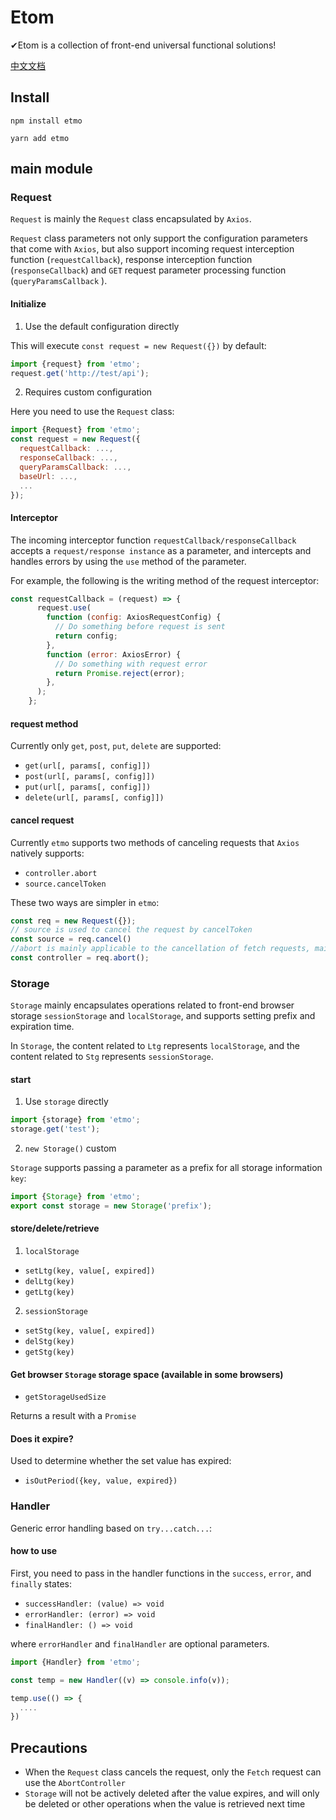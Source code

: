 # Etom

✔Etom is a collection of front-end universal functional solutions!

[中文文档](./README_ZH.md)

## Install

```shell
npm install etmo

yarn add etmo
```

## main module

### Request

`Request` is mainly the `Request` class encapsulated by `Axios`.

`Request` class parameters not only support the configuration parameters that come with `Axios`, but also support incoming request interception function (`requestCallback`), response interception function (`responseCallback`) and `GET` request parameter processing function (`queryParamsCallback` ).

#### Initialize

1. Use the default configuration directly

This will execute `const request = new Request({})` by default:

````js
import {request} from 'etmo';
request.get('http://test/api');
````

2. Requires custom configuration

Here you need to use the `Request` class:

````js
import {Request} from 'etmo';
const request = new Request({
  requestCallback: ...,
  responseCallback: ...,
  queryParamsCallback: ...,
  baseUrl: ...,
  ...
});
````

#### Interceptor

The incoming interceptor function `requestCallback/responseCallback` accepts a `request/response instance` as a parameter, and intercepts and handles errors by using the `use` method of the parameter.

For example, the following is the writing method of the request interceptor:

````js
const requestCallback = (request) => {
      request.use(
        function (config: AxiosRequestConfig) {
          // Do something before request is sent
          return config;
        },
        function (error: AxiosError) {
          // Do something with request error
          return Promise.reject(error);
        },
      );
    };
````


#### request method

Currently only `get`, `post`, `put`, `delete` are supported:

- `get(url[, params[, config]])`
- `post(url[, params[, config]])`
- `put(url[, params[, config]])`
- `delete(url[, params[, config]])`

#### cancel request

Currently `etmo` supports two methods of canceling requests that `Axios` natively supports:

- `controller.abort`
- `source.cancelToken`

These two ways are simpler in `etmo`:

````js
const req = new Request({});
// source is used to cancel the request by cancelToken
const source = req.cancel()
//abort is mainly applicable to the cancellation of fetch requests, mainly using AbortController
const controller = req.abort();
````

### Storage

`Storage` mainly encapsulates operations related to front-end browser storage `sessionStorage` and `localStorage`, and supports setting prefix and expiration time.

In `Storage`, the content related to `Ltg` represents `localStorage`, and the content related to `Stg` represents `sessionStorage`.

#### start

1. Use `storage` directly

````js
import {storage} from 'etmo';
storage.get('test');
````

2. `new Storage()` custom

`Storage` supports passing a parameter as a prefix for all storage information `key`:

````js
import {Storage} from 'etmo';
export const storage = new Storage('prefix');
````

#### store/delete/retrieve

1. `localStorage`

- `setLtg(key, value[, expired])`
- `delLtg(key)`
- `getLtg(key)`


2. `sessionStorage`

- `setStg(key, value[, expired])`
- `delStg(key)`
- `getStg(key)`

#### Get browser `Storage` storage space (available in some browsers)

- `getStorageUsedSize`

Returns a result with a `Promise`

#### Does it expire?

Used to determine whether the set value has expired:

- `isOutPeriod({key, value, expired})`

### Handler

Generic error handling based on `try...catch...`:

#### how to use

First, you need to pass in the handler functions in the `success`, `error`, and `finally` states:

- `successHandler: (value) => void`
- `errorHandler: (error) => void`
- `finalHandler: () => void`

where `errorHandler` and `finalHandler` are optional parameters.

````js
import {Handler} from 'etmo';

const temp = new Handler((v) => console.info(v));

temp.use(() => {
  ....
})

````

## Precautions

- When the `Request` class cancels the request, only the `Fetch` request can use the `AbortController`
- `Storage` will not be actively deleted after the value expires, and will only be deleted or other operations when the value is retrieved next time